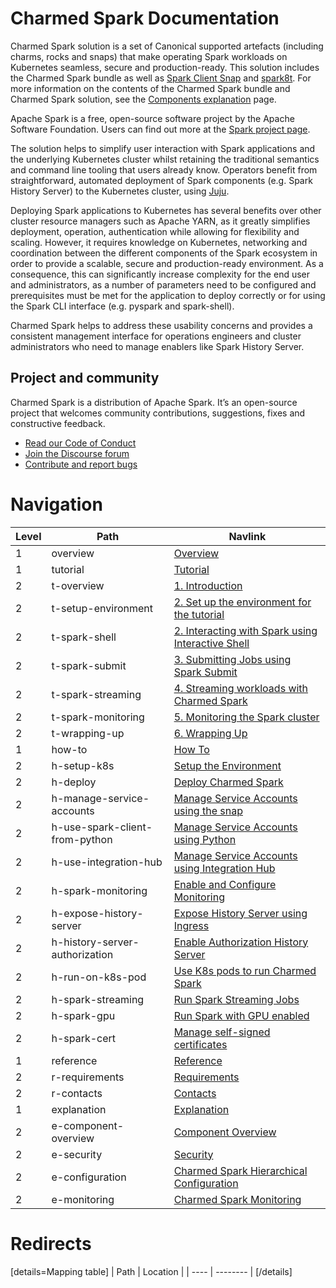 # Charmed Spark Documentation

Charmed Spark solution is a set of Canonical supported artefacts (including charms, rocks and snaps) that make operating Spark workloads on Kubernetes seamless, secure and production-ready. This solution includes the Charmed Spark bundle as well as [Spark Client Snap](https://snapcraft.io/spark-client) and [spark8t](https://github.com/canonical/spark-k8s-toolkit-py). For more information on the contents of the Charmed Spark bundle and Charmed Spark solution, see the [Components explanation](/t/charmed-spark-documentation-explanation-components/11685) page.

Apache Spark is a free, open-source software project by the Apache Software Foundation. Users can find out more at the [Spark project page](https://spark.apache.org).

The solution helps to simplify user interaction with Spark applications and the underlying Kubernetes cluster whilst retaining the traditional semantics and command line tooling that users already know. Operators benefit from straightforward, automated deployment of Spark components (e.g. Spark History Server) to the Kubernetes cluster, using [Juju](https://juju.is/). 

Deploying Spark applications to Kubernetes has several benefits over other cluster resource managers such as Apache YARN, as it greatly simplifies deployment, operation, authentication while allowing for flexibility and scaling. However, it requires knowledge on Kubernetes, networking and coordination between the different components of the Spark ecosystem in order to provide a scalable, secure and production-ready environment. As a consequence, this can significantly increase complexity for the end user and administrators, as a number of parameters need to be configured and prerequisites must be met for the application to deploy correctly or for using the Spark CLI interface (e.g. pyspark and spark-shell). 

Charmed Spark helps to address these usability concerns and provides a consistent management interface for operations engineers and cluster administrators who need to manage enablers like Spark History Server.

## Project and community

Charmed Spark is a distribution of Apache Spark. It’s an open-source project that welcomes community contributions, suggestions, fixes and constructive feedback.
- [Read our Code of Conduct](https://ubuntu.com/community/code-of-conduct)
- [Join the Discourse forum](https://discourse.charmhub.io/tag/spark)
- [Contribute and report bugs](https://github.com/canonical/spark-client-snap)


# Navigation

| Level | Path                           | Navlink                                                                                                                                        |
|-------|--------------------------------|------------------------------------------------------------------------------------------------------------------------------------------------|
| 1     | overview                       | [Overview](/t/spark-client-snap-documentation/8963)                                                                                            | 
| 1     | tutorial                       | [Tutorial]()                                                                                                                                   |
| 2     | t-overview                     | [1. Introduction](/t/charmed-spark-documentation-tutorial-introduction/13234)                                                                  |
| 2     | t-setup-environment            | [2. Set up the environment for the tutorial](/t/charmed-spark-documentation-tutorial-setup-environment/13233)                                  |
| 2     | t-spark-shell                  | [2. Interacting with Spark using Interactive Shell](/t/charmed-spark-documentation-tutorial-spark-shell/13232)                                 |
| 2     | t-spark-submit                 | [3. Submitting Jobs using Spark Submit](/t/charmed-spark-documentation-tutorial-spark-submit/13231)                                            |
| 2     | t-spark-streaming              | [4. Streaming workloads with Charmed Spark](/t/charmed-spark-documentation-tutorial-streaming/13230)                                           |
| 2     | t-spark-monitoring             | [5. Monitoring the Spark cluster](/t/charmed-spark-documentation-tutorial-monitoring/13225)                                                    |
| 2     | t-wrapping-up                  | [6. Wrapping Up](/t/charmed-spark-documentation-tutorial-wrapping-up/13224)                                                                    |
| 1     | how-to                         | [How To]()                                                                                                                                     |
| 2     | h-setup-k8s                    | [Setup the Environment](/t/charmed-spark-k8s-documentation-how-to-setup-k8s-environment/11618)                                                 |
| 2     | h-deploy                       | [Deploy Charmed Spark](/t/charmed-spark-k8s-documentation-how-to-deploy-charmed-spark/10979)                                                   |
| 2     | h-manage-service-accounts      | [Manage Service Accounts using the snap](/t/spark-client-snap-how-to-manage-spark-accounts/8959)                                               |
| 2     | h-use-spark-client-from-python | [Manage Service Accounts using Python](/t/spark-client-snap-how-to-python-api/8958)                                                            |
| 2     | h-use-integration-hub          | [Manage Service Accounts using Integration Hub](/t/charmed-spark-k8s-documentation-how-to-use-spark-integration-hub/14296)                     |
| 2     | h-spark-monitoring             | [Enable and Configure Monitoring](/t/charmed-spark-k8s-documentation-enable-monitoring/13063)                                                  |
| 2     | h-expose-history-server        | [Expose History Server using Ingress](/t/charmed-spark-k8s-documentation-how-to-expose-history-server/14297)                                   |
| 2     | h-history-server-authorization | [Enable Authorization History Server](/t/charmed-spark-k8s-documentation-how-to-enable-authentication-on-the-spark-history-server-charm/13563) |
| 2     | h-run-on-k8s-pod               | [Use K8s pods to run Charmed Spark](/t/spark-client-snap-how-to-run-on-k8s-in-a-pod/8961)                                                      |
| 2     | h-spark-streaming              | [Run Spark Streaming Jobs](/t/charmed-spark-how-to-run-a-spark-streaming-job/10880)                                                            |
| 2     | h-spark-gpu             | [Run Spark with GPU enabled](/t/charmed-spark-k8s-documentation-enabling-gpu-acceleration-with-charmed-spark/14896)   |
| 2     | h-spark-cert             | [Manage self-signed certificates](/t/charmed-spark-k8s-documentation-using-self-signed-certificates/14898)                                                  |
| 1     | reference                      | [Reference]()                                                                                                                                  |
| 2     | r-requirements                 | [Requirements](/t/spark-client-snap-reference-requirements/8962)                                                                               |
| 2     | r-contacts                     | [Contacts](/t/charmed-spark-k8s-documentation-reference-contacts/14298)                                                                        |
| 1     | explanation                    | [Explanation]()                                                                                                                                |
| 2     | e-component-overview           | [Component Overview](/t/charmed-spark-documentation-explanation-components/11685)                                                              |
| 2     | e-security                       | [Security](/t/charmed-spark-k8s-documentation-explanation-security/15795)                                                                                                             
| 2     | e-configuration                | [Charmed Spark Hierarchical Configuration](/t/spark-client-snap-explanation-hierarchical-configuration-handling/8956)                          |
| 2     | e-monitoring                   | [Charmed Spark Monitoring](/t/charmed-spark-documentation-explanation-monitoring/14299)                                                        |

# Redirects

[details=Mapping table]
| Path | Location |
| ---- | -------- |
[/details]
